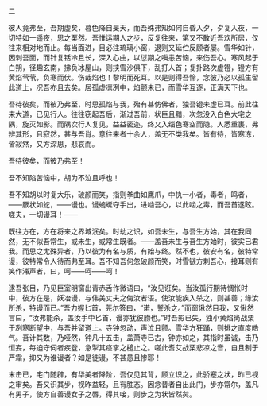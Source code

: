 二

彼人竟弗至，吾期虚矣，暮色降自旻天，而吾殊弗知如何自昏入夕，夕复入夜，一切特如一遥夜，思之栗然。吾惟运期人之步，反复往来，第又不敢近吾欢所居，仅往来相对地而止。每当面进，目必注琉璃小窗，退则又延伫反顾者屡。雪华如针，因刺吾面，而针复铦冷且长，深入心曲，以愆期之嗔恚苦恼，来伤吾心。寒风起于白朔，径趣玄南，拂负冰屋山，则挟雪沙俱下，乱打人首；复扑路次虚镫，镫方有黄焰茕茕，负寒而伏。伤哉焰也！黎明而死耳。以是则得吾怜，念彼乃必以孤生留此道上，况吾亦且去矣。居孤虚凛冽中，焰颤未已，而雪华互逐，正满天下也。

吾待彼矣，而彼乃弗至，时思孤焰与我，殆有甚仿佛者，独吾镫未虚已耳。前此往来大道，已见行人。往往窃起吾后，渐过吾前，状巨且黯，次忽没入白色大宅之隅，旋灭如影。而隅次行人复见，益益密迩，终又入缁色寒空而隐。人悉重裹，弗辨其形，且寂然，甚与吾肖。意往来者十余人，盖无不类我矣。皆有待，皆寒冻，皆寂然，又方深思，悲哀而。

吾待彼矣，而彼乃弗至！

吾不知陷苦恼中，胡为不泣且呼也！

吾不知胡以时复大乐，破颜而笑，指则拳曲如鹰爪，中执一小者，毒者，鸣者，——厥状如蛇，——谩也。谩蜿蜒夺手出，进啮吾心，以此啮之毒，而吾首遂眩。嗟夫，一切谩耳！——

既往方在，方在将来之界域泯矣。时劫之识，如吾未生，与吾生方始，其在我同然，无不似吾常生，或未生，或常生既者。——盖吾未生与吾生方始时，彼实已君我。而思之尤殊异者，乃以彼为有名与质，有始与终。然不也，彼安有名，彼特常谩，彼特常令人待而弗至耳。吾不知吾何忽破颜而笑，时雪镞方刺吾心，接耳则有笑作滞声者，曰，呵——呵——呵！

逮吾张目，乃见巨室明窗出青赤舌作微语曰，“汝见诳矣。当汝孤行期待惆怅时中，彼方在是，妖冶谩，与伟美丈夫之侮汝者语。使汝能疾入杀之，则甚善；缘汝所杀，特谩而已。”吾力握匕首，莞尔答曰，“诺，誓杀之。”而窗愀然目我，又愀然言曰，“汝弗能杀，盖汝手中匕首，谩亦犹彼肳也。”时吾影已失，独小黄焰尚战栗于冽寒断望中，与吾并留道上。寺钟忽动，声泣且颤。雪华方狂踊，则排之直度皓气。吾计其数，乃哑然，钟凡十五击，盖萧寺已古，钟亦如之，其指时虽诚，击乃恒妄，每迫守伺者疾登，急掣其痉挛之槌止之。嗟此耆艾战栗悲凉之音，自且制于严霜，抑又为谁谩者？如是徒谩，不甚愚且惨耶！

末击已，宅门随辟，有华美者降阶，吾仅见其背，顾立识之，此骄蹇之状，昨已视之审矣。吾又识其步，视昨益轻，且有胜态。因念昔者自出此门，步亦常尔，盖凡有男子，使方自善谩女子之唇，得其唼，则步之为状皆然矣。